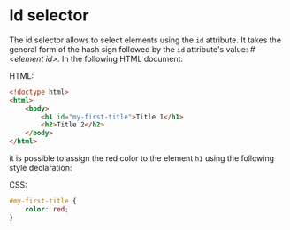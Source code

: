 # Id selector 

The id selector allows to select elements using the `id` attribute. It takes the general form of the hash sign followed by the `id` attribute's value: _#\<element id\>_. In the following HTML document:

HTML:

``` html
<!doctype html>
<html>
    <body>
        <h1 id="my-first-title">Title 1</h1>
        <h2>Title 2</h2>
    </body>
</html>
```

it is possible to assign the red color to the element `h1` using the following style declaration:

CSS:

``` css
#my-first-title {
    color: red;
}
```
